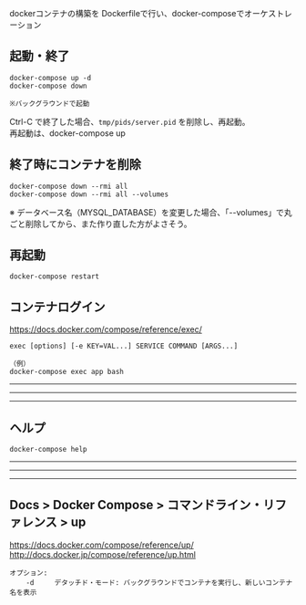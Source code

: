 dockerコンテナの構築を Dockerfileで行い、docker-composeでオーケストレーション

## 起動・終了
```
docker-compose up -d
docker-compose down

※バックグラウンドで起動
```
Ctrl-C で終了した場合、```tmp/pids/server.pid``` を削除し、再起動。  
再起動は、docker-compose up

## 終了時にコンテナを削除
```
docker-compose down --rmi all
docker-compose down --rmi all --volumes
```
※ データベース名（MYSQL_DATABASE）を変更した場合、「--volumes」で丸ごと削除してから、また作り直した方がよさそう。

## 再起動
```
docker-compose restart
```

## コンテナログイン
https://docs.docker.com/compose/reference/exec/
```
exec [options] [-e KEY=VAL...] SERVICE COMMAND [ARGS...]

（例）
docker-compose exec app bash
```


_____________________________________________________________________________________
_____________________________________________________________________________________
_____________________________________________________________________________________
## ヘルプ
```
docker-compose help
```


_____________________________________________________________________________________
_____________________________________________________________________________________
_____________________________________________________________________________________
## Docs > Docker Compose > コマンドライン・リファレンス > up
<https://docs.docker.com/compose/reference/up/>  
<http://docs.docker.jp/compose/reference/up.html>  
```
オプション:
    -d     デタッチド・モード: バックグラウンドでコンテナを実行し、新しいコンテナ名を表示
```


